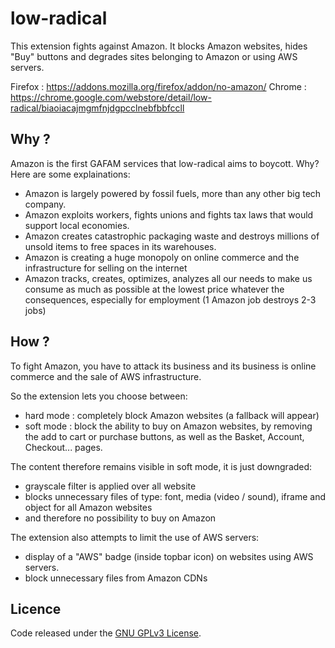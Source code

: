 # low-radical

This extension fights against Amazon. It blocks Amazon websites, hides "Buy" buttons and degrades sites belonging to Amazon or using AWS servers.

Firefox : https://addons.mozilla.org/firefox/addon/no-amazon/
Chrome : https://chrome.google.com/webstore/detail/low-radical/biaoiacajmgmfnjdgpcclnebfbbfccll


## Why ?

Amazon is the first GAFAM services that low-radical aims to boycott. Why? Here are some explainations:

- Amazon is largely powered by fossil fuels, more than any other big tech company.
- Amazon exploits workers, fights unions and fights tax laws that would support local economies.
- Amazon creates catastrophic packaging waste and destroys millions of unsold items to free spaces in its warehouses.
- Amazon is creating a huge monopoly on online commerce and the infrastructure for selling on the internet
- Amazon tracks, creates, optimizes, analyzes all our needs to make us consume as much as possible at the lowest price whatever the consequences, especially for employment (1 Amazon job destroys 2-3 jobs) 


## How ?

To fight Amazon, you have to attack its business and its business is online commerce and the sale of AWS infrastructure.

So the extension lets you choose between:
- hard mode : completely block Amazon websites (a fallback will appear)
- soft mode : block the ability to buy on Amazon websites, by removing the add to cart or purchase buttons, as well as the Basket, Account, Checkout... pages.

The content therefore remains visible in soft mode, it is just downgraded:
- grayscale filter is applied over all website
- blocks unnecessary files of type: font, media (video / sound), iframe and object for all Amazon websites
- and therefore no possibility to buy on Amazon

The extension also attempts to limit the use of AWS servers:
- display of a "AWS" badge (inside topbar icon) on websites using AWS servers.
- block unnecessary files from Amazon CDNs



## Licence

Code released under the [GNU GPLv3 License](LICENSE).
